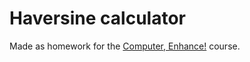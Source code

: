 # Haversine calculator 

Made as homework for the [Computer, Enhance!](https://www.computerenhance.com/) course.  
